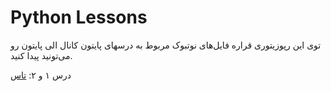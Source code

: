 # Python Lessons
توی این رپوزیتوری قراره فایل‌های نوتبوک مربوط به درسهای پایتون کانال الی پایتون رو می‌تونید پیدا کنید. 

درس ۱ و ۲:‌
[تاس](Tass/lesson1_Tass.ipynb)
